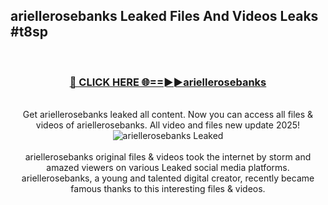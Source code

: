 ## ariellerosebanks Leaked Files And Videos Leaks #t8sp
<br>
<div align="center">
<h3><a href="https://watchclip.my.id/ariellerosebanks" rel="nofollow">🔴 CLICK HERE 🌐==►►ariellerosebanks</a></h3>
<br>
Get ariellerosebanks leaked all content. Now you can access all files & videos of ariellerosebanks. All video and files new update 2025!
<br>
<a href="https://watchclip.my.id/ariellerosebanks" rel="nofollow" data-target="animated-image.originalLink"><img src="https://i.ibb.co.com/WyWwxjT/player-gif2.gif" alt="ariellerosebanks Leaked" style="max-width: 100%; display: inline-block;" data-target="animated-image.originalImage"></a>
<br><br>
ariellerosebanks original files & videos took the internet by storm and amazed viewers on various Leaked social media platforms. ariellerosebanks, a young and talented digital creator, recently became famous thanks to this interesting files & videos.
</div>
<br>